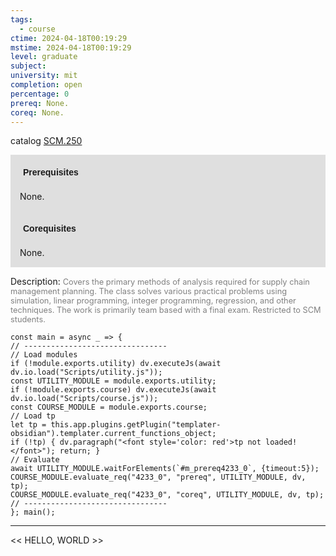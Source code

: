 ```yaml
---
tags:
  - course
ctime: 2024-04-18T00:19:29
mstime: 2024-04-18T00:19:29
level: graduate
subject: 
university: mit
completion: open
percentage: 0
prereq: None.
coreq: None.
---
```


catalog [SCM.250](http://student.mit.edu/catalog/mSCMa.html#SCM.250)

<span style="display: block; padding: 15px; background-color: rgb(100, 100, 100, 0.2);"><font id="m_prereq4233_0" style="display: block; font-family: Arial, sans-serif; font-weight: bold; padding: 5px">Prerequisites</font><br><span id="prereq4233_0">None.</span></span>
<span style="display: block; padding: 15px; background-color: rgb(100, 100, 100, 0.2);"><font id="m_coreq4233_0" style="display: block; font-family: Arial, sans-serif; font-weight: bold; padding: 5px">Corequisites</font><br><span id="coreq4233_0">None.</span></span>

<font style="">Description:</font>
<font style="color: grey; font-size: 0.8rem;">Covers the primary methods of analysis required for supply chain management planning. The class solves various practical problems using simulation, linear programming, integer programming, regression, and other techniques. The work is primarily team based with a final exam. Restricted to SCM students.</font>

```dataviewjs
const main = async _ => {
// --------------------------------
// Load modules
if (!module.exports.utility) dv.executeJs(await dv.io.load("Scripts/utility.js"));
const UTILITY_MODULE = module.exports.utility;
if (!module.exports.course) dv.executeJs(await dv.io.load("Scripts/course.js"));
const COURSE_MODULE = module.exports.course;
// Load tp
let tp = this.app.plugins.getPlugin("templater-obsidian").templater.current_functions_object;
if (!tp) { dv.paragraph("<font style='color: red'>tp not loaded!</font>"); return; }
// Evaluate
await UTILITY_MODULE.waitForElements(`#m_prereq4233_0`, {timeout:5});
COURSE_MODULE.evaluate_req("4233_0", "prereq", UTILITY_MODULE, dv, tp);
COURSE_MODULE.evaluate_req("4233_0", "coreq", UTILITY_MODULE, dv, tp);
// --------------------------------
}; main();
```

---

<< HELLO, WORLD >>
